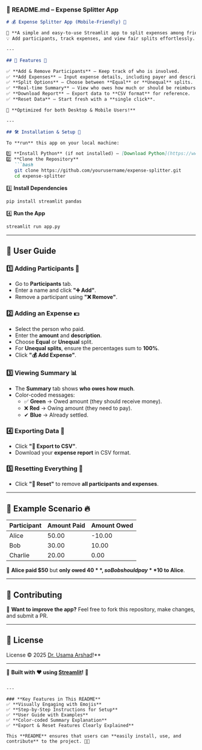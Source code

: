 ### 📌 **README.md** – Expense Splitter App

```md
# 💰 Expense Splitter App (Mobile-Friendly) 📱

🚀 **A simple and easy-to-use Streamlit app to split expenses among friends!**  
💡 Add participants, track expenses, and view fair splits effortlessly.

---

## 📌 Features 🌟

✅ **Add & Remove Participants** – Keep track of who is involved.  
✅ **Add Expenses** – Input expense details, including payer and description.  
✅ **Split Options** – Choose between **Equal** or **Unequal** splits.  
✅ **Real-time Summary** – View who owes how much or should be reimbursed.  
✅ **Download Report** – Export data to **CSV format** for reference.  
✅ **Reset Data** – Start fresh with a **single click**.  

🎯 **Optimized for both Desktop & Mobile Users!**

---

## 🛠 Installation & Setup 🔧

To **run** this app on your local machine:

1️⃣ **Install Python** (if not installed) – [Download Python](https://www.python.org/downloads/)  
2️⃣ **Clone the Repository**  
   ```bash
   git clone https://github.com/yourusername/expense-splitter.git
   cd expense-splitter
   ```
3️⃣ **Install Dependencies**  
   ```bash
   pip install streamlit pandas
   ```
4️⃣ **Run the App**  
   ```bash
   streamlit run app.py
   ```

---

## 🎨 User Guide

### **1️⃣ Adding Participants 👥**
- Go to **Participants** tab.
- Enter a name and click **"➕ Add"**.
- Remove a participant using **"❌ Remove"**.

### **2️⃣ Adding an Expense 💵**
- Select the person who paid.
- Enter the **amount** and **description**.
- Choose **Equal** or **Unequal** split.
- For **Unequal splits**, ensure the percentages sum to **100%**.
- Click **"💰 Add Expense"**.

### **3️⃣ Viewing Summary 📊**
- The **Summary** tab shows **who owes how much**.
- Color-coded messages:
  - ✅ **Green** → Owed amount (they should receive money).
  - ❌ **Red** → Owing amount (they need to pay).
  - ✔ **Blue** → Already settled.

### **4️⃣ Exporting Data 📂**
- Click **"📂 Export to CSV"**.
- Download your **expense report** in CSV format.

### **5️⃣ Resetting Everything 🔄**
- Click **"🔄 Reset"** to remove **all participants and expenses**.

---

## 🎯 Example Scenario 🔥

| Participant | Amount Paid | Amount Owed |
|-------------|-------------|------------|
| Alice       | 50.00       | -10.00     |
| Bob         | 30.00       | 10.00      |
| Charlie     | 20.00       | 0.00       |

📢 **Alice paid $50** but **only owed $40**, so Bob should pay **$10 to Alice**.

---

## 🤝 Contributing

🔧 **Want to improve the app?** Feel free to fork this repository, make changes, and submit a PR.

---

## 📜 License

License © 2025 [Dr. Usama Arshad](https://www.linkedin.com/in/usamajanjua9/)!**

---

🚀 **Built with ❤️ using [Streamlit](https://streamlit.io/)!** 🎉
```

---

### **Key Features in This README**
✅ **Visually Engaging with Emojis**  
✅ **Step-by-Step Instructions for Setup**  
✅ **User Guide with Examples**  
✅ **Color-coded Summary Explanation**  
✅ **Export & Reset Features Clearly Explained**  

This **README** ensures that users can **easily install, use, and contribute** to the project. 🎯🚀
